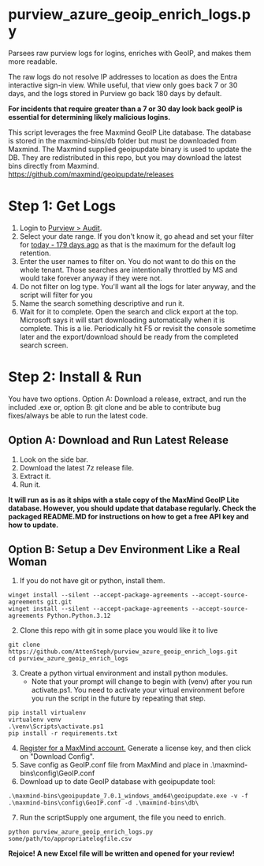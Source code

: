 
# purview_azure_geoip_enrich_logs.py

Parsees raw purview logs for logins, enriches with GeoIP, and makes them more readable.

The raw logs do not resolve IP addresses to location as does the Entra interactive sign-in view. While useful, that view only goes back 7 or 30 days, and the logs stored in Purview go back 180 days by default.

**For incidents that require greater than a 7 or 30 day look back geoIP is essential for determining likely malicious logins.**

This script leverages the free Maxmind GeoIP Lite database. The database is stored in the maxmind-bins/db folder but must be downloaded from Maxmind. The Maxmind supplied geoipupdate binary is used to update the DB. They are redistributed in this repo, but you may download the latest bins directly from Maxmind. https://github.com/maxmind/geoipupdate/releases

# Step 1: Get Logs

1. Login to [Purview > Audit](https://purview.microsoft.com/audit/).
2. Select your date range. If you don't know it, go ahead and set your filter for [today - 179 days ago](https://www.google.com/search?q=179+days+ago+from+today) as that is the maximum for the default log retention.
3. Enter the user names to filter on. You do not want to do this on the whole tenant. Those searches are intentionally throttled by MS and would take forever anyway if they were not.
4. Do not filter on log type. You'll want all the logs for later anyway, and the script will filter for you
5. Name the search something descriptive and run it.
6. Wait for it to complete. Open the search and click export at the top. Microsoft says it will start downloading automatically when it is complete. This is a lie. Periodically hit F5 or revisit the console sometime later and the export/download should be ready from the completed search screen.

# Step 2: Install & Run

You have two options. Option A: Download a release, extract, and run the included .exe or, option B: git clone and be able to contribute bug fixes/always be able to run the latest code.

## Option A: Download and Run Latest Release

1. Look on the side bar.
2. Download the latest 7z release file.
3. Extract it.
4. Run it.

**It will run as is as it ships with a stale copy of the MaxMind GeoIP Lite database. However, you should update that database regularly. Check the packaged README.MD for instructions on how to get a free API key and how to update.**

## Option B: Setup a Dev Environment Like a Real Woman

1. If you do not have git or python, install them.

```batchfile
winget install --silent --accept-package-agreements --accept-source-agreements git.git 
winget install --silent --accept-package-agreements --accept-source-agreements Python.Python.3.12
```

2. Clone this repo with git in some place you would like it to live

```batchfile
git clone https://github.com/AttenSteph/purview_azure_geoip_enrich_logs.git
cd purview_azure_geoip_enrich_logs
```

3. Create a python virtual environment and install python modules.
    - Note that your prompt will change to begin with (venv) after you run activate.ps1. You need to activate your virtual environment before you run the script in the future by repeating that step.

```batchfile
pip install virtualenv
virtualenv venv
.\venv\Scripts\activate.ps1
pip install -r requirements.txt
```

4. [Register for a MaxMind account.](https://dev.maxmind.com/geoip/geolite2-free-geolocation-data) Generate a license key, and then click on "Download Config". 
5. Save config as GeoIP.conf file from MaxMind and place in .\maxmind-bins\config\GeoIP.conf
6. Download up to date GeoIP database with geoipupdate tool:

```batchfile
.\maxmind-bins\geoipupdate_7.0.1_windows_amd64\geoipupdate.exe -v -f .\maxmind-bins\config\GeoIP.conf -d .\maxmind-bins\db\
```

7. Run the scriptSupply one argument, the file you need to enrich.

```batchfile
python purview_azure_geoip_enrich_logs.py some/path/to/appropriatelogfile.csv
```

**Rejoice! A new Excel file will be written and opened for your review!**
